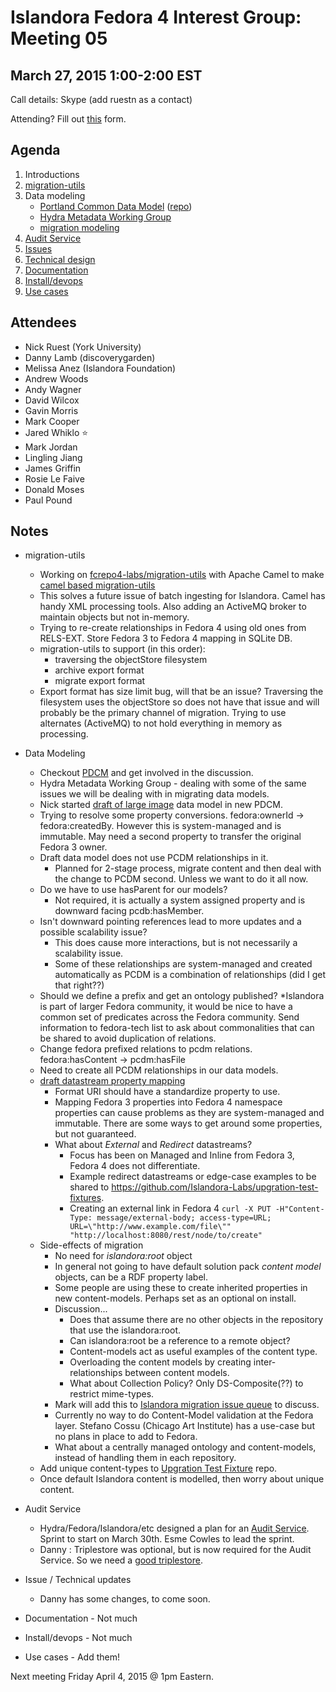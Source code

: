 # Islandora Fedora 4 Interest Group: Meeting 05

## March 27, 2015 1:00-2:00 EST

Call details: Skype (add ruestn as a contact)

Attending? Fill out [this](https://docs.google.com/forms/d/1CMMt2LkrEz9Sx0NLONvg0R_JRjeSQjruVnS_Uv26gjg/viewform) form.

## Agenda

1. Introductions
2. [migration-utils](https://github.com/fcrepo4-labs/migration-utils)
3. Data modeling
    * [Portland Common Data Model](https://wiki.duraspace.org/display/FF/Portland+Common+Data+Model) ([repo](https://github.com/duraspace/pcdm))
    * [Hydra Metadata Working Group](https://wiki.duraspace.org/display/hydra/Hydra+Metadata+Working+Group)
    * [migration modeling](https://github.com/Islandora-Labs/islandora/blob/7.x-2.x/docs/technical-documentation/migration.md)
4. [Audit Service](https://wiki.duraspace.org/display/FF/2015-02-20+-+Audit+Service+Planning+Meeting)
5. [Issues](https://github.com/islandora-labs/islandora/issues)
6. [Technical design](http://islandora-labs.github.io/islandora/technical-documentation/technical_design/)
7. [Documentation](http://islandora-labs.github.io/islandora/)
8. [Install/devops](https://github.com/Islandora-Labs/islandora/tree/7.x-2.x/install)
9. [Use cases](https://github.com/Islandora/Islandora-Fedora4-Interest-Group/labels/use%20case)
  
## Attendees

* Nick Ruest (York University)
* Danny Lamb (discoverygarden)
* Melissa Anez (Islandora Foundation)
* Andrew Woods
* Andy Wagner
* David Wilcox
* Gavin Morris
* Mark Cooper
* Jared Whiklo :star:
* Mark Jordan
* Lingling Jiang
* James Griffin
* Rosie Le Faive
* Donald Moses
* Paul Pound

## Notes

* migration-utils
   * Working on [fcrepo4-labs/migration-utils](https://github.com/fcrepo4-labs/migration-utils) with Apache Camel to make [camel based migration-utils](https://github.com/Islandora-labs/migration-utils/tree/camel-service)
   * This solves a future issue of batch ingesting for Islandora. Camel has handy XML processing tools. Also adding an ActiveMQ broker to maintain objects but not in-memory.
   * Trying to re-create relationships in Fedora 4 using old ones from RELS-EXT. Store Fedora 3 to Fedora 4 mapping in SQLite DB.
   * migration-utils to support (in this order):
      * traversing the objectStore filesystem
      * archive export format
      * migrate export format
   * Export format has size limit bug, will that be an issue? Traversing the filesystem uses the objectStore so does not have that issue and will probably be the primary channel of migration. Trying to use alternates (ActiveMQ) to not hold everything in memory as processing.

* Data Modeling
   * Checkout [PDCM](https://wiki.duraspace.org/display/FF/Portland+Common+Data+Model) and get involved in the discussion.
   * Hydra Metadata Working Group - dealing with some of the same issues we will be dealing with in migrating data models.
   * Nick started [draft of large image](https://raw.githubusercontent.com/wiki/Islandora-Labs/islandora/images/Islandora-SP-Large-Image-Fedora4.jpg) data model in new PDCM.
   * Trying to resolve some property conversions. fedora:ownerId -> fedora:createdBy. However this is system-managed and is immutable. May need a second property to transfer the original Fedora 3 owner.
   * Draft data model does not use PCDM relationships in it. 
      * Planned for 2-stage process, migrate content and then deal with the change to PCDM second. Unless we want to do it all now.
   * Do we have to use hasParent for our models? 
      * Not required, it is actually a system assigned property and is downward facing pcdb:hasMember.
   * Isn't downward pointing references lead to more updates and a possible scalability issue? 
      * This does cause more interactions, but is not necessarily a scalability issue. 
      * Some of these relationships are system-managed and created automatically as PCDM is a combination of relationships (did I get that right??)
   * Should we define a prefix and get an ontology published? 
      *Islandora is part of larger Fedora community, it would be nice to have a common set of predicates across the Fedora community. Send information to fedora-tech list to ask about commonalities that can be shared to avoid duplication of relations.
   * Change fedora prefixed relations to pcdm relations. fedora:hasContent -> pcdm:hasFile
   * Need to create all PCDM relationships in our data models.
   * [draft datastream property mapping](https://github.com/Islandora-Labs/islandora/blob/7.x-2.x/docs/technical-documentation/migration.md#fcrepo3-datastream-properties-to-fcrepo4)
      * Format URI should have a standardize property to use. 
      * Mapping Fedora 3 properties into Fedora 4 namespace properties can cause problems as they are system-managed and immutable. There are some ways to get around some properties, but not guaranteed.
      * What about *External* and *Redirect* datastreams? 
         * Focus has been on Managed and Inline from Fedora 3, Fedora 4 does not differentiate.
         * Example redirect datastreams or edge-case examples to be shared to https://github.com/Islandora-Labs/upgration-test-fixtures. 
         * Creating an external link in Fedora 4 ```curl -X PUT -H"Content-Type: message/external-body; access-type=URL; URL=\"http://www.example.com/file\"" "http://localhost:8080/rest/node/to/create"```
   * Side-effects of migration
      * No need for *islandora:root* object
      * In general not going to have default solution pack *content model* objects, can be a RDF property label.
      * Some people are using these to create inherited properties in new content-models. Perhaps set as an optional on install.
      * Discussion...
         * Does that assume there are no other objects in the repository that use the islandora:root.
         * Can islandora:root be a reference to a remote object?
         * Content-models act as useful examples of the content type.
         * Overloading the content models by creating inter-relationships between content models.
         * What about Collection Policy? Only DS-Composite(??) to restrict mime-types.
      * Mark will add this to [Islandora migration issue queue](https://github.com/Islandora-Labs/islandora/issues) to discuss.
      * Currently no way to do Content-Model validation at the Fedora layer. Stefano Cossu (Chicago Art Institute) has a use-case but no plans in place to add to Fedora.
      * What about a centrally managed ontology and content-models, instead of handling them in each repository.
   * Add unique content-types to [Upgration Test Fixture](https://github.com/Islandora-Labs/upgration-test-fixtures) repo.
   * Once default Islandora content is modelled, then worry about unique content.
* Audit Service
   * Hydra/Fedora/Islandora/etc designed a plan for an [Audit Service](https://wiki.duraspace.org/display/FF/Design+-+Audit+Service). Sprint to start on March 30th. Esme Cowles to lead the sprint.
   * Danny : Triplestore was optional, but is now required for the Audit Service. So we need a [good triplestore](https://github.com/Islandora-Labs/islandora/issues/30).
* Issue / Technical updates
   * Danny has some changes, to come soon.
* Documentation - Not much
* Install/devops - Not much
* Use cases - Add them! 

Next meeting Friday April 4, 2015 @ 1pm Eastern.

